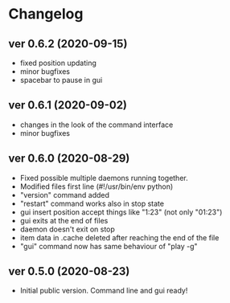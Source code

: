 # Changelog

## ver 0.6.2 (2020-09-15)

- fixed position updating
- minor bugfixes
- spacebar to pause in gui

## ver 0.6.1 (2020-09-02)

- changes in the look of the command interface
- minor bugfixes

## ver 0.6.0 (2020-08-29)

- Fixed possible multiple daemons running together.
- Modified files first line (#!/usr/bin/env python)
- "version" command added
- "restart" command works also in stop state
- gui insert position accept things like "1:23" (not only "01:23")
- gui exits at the end of files
- daemon doesn't exit on stop
- item data in .cache deleted after reaching the end of the file
- "gui" command now has same behaviour of "play -g"

## ver 0.5.0 (2020-08-23)

- Initial public version. Command line and gui ready!

